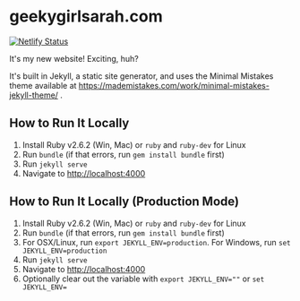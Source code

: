 # geekygirlsarah.com

[![Netlify Status](https://api.netlify.com/api/v1/badges/6b9259db-5daa-4714-99ae-c5a627fc5fae/deploy-status)](https://app.netlify.com/sites/geekygirlsarah/deploys)

It's my new website! Exciting, huh?

It's built in Jekyll, a static site generator, and uses the Minimal Mistakes theme available at 
https://mademistakes.com/work/minimal-mistakes-jekyll-theme/ .

## How to Run It Locally

1) Install Ruby v2.6.2 (Win, Mac) or `ruby` and `ruby-dev` for Linux
1) Run `bundle` (if that errors, run `gem install bundle` first)
1) Run `jekyll serve`
1) Navigate to [http://localhost:4000](http://localhost:4000)

## How to Run It Locally (Production Mode)

1) Install Ruby v2.6.2 (Win, Mac) or `ruby` and `ruby-dev` for Linux
1) Run `bundle` (if that errors, run `gem install bundle` first)
1) For OSX/Linux, run `export JEKYLL_ENV=production`. For Windows, run `set JEKYLL_ENV=production`
1) Run `jekyll serve`
1) Navigate to [http://localhost:4000](http://localhost:4000)
1) Optionally clear out the variable with `export JEKYLL_ENV=""` or `set JEKYLL_ENV=`

